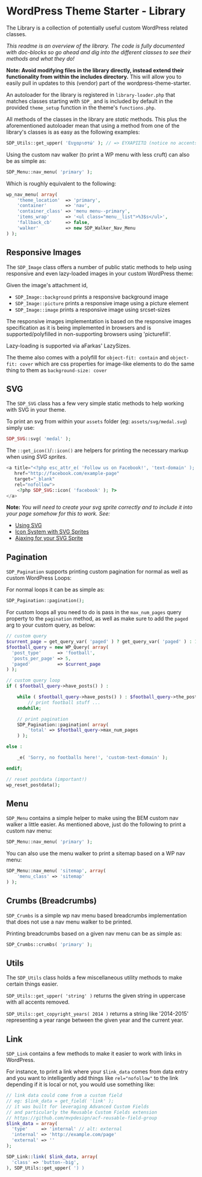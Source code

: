 # WordPress Theme Starter - Library

The Library is a collection of potentially useful custom WordPress related classes.

_This readme is an overview of the library. The code is fully documented with
 doc-blocks so go ahead and dig into the different classes to see their methods
 and what they do!_

**Note: Avoid modifying files in the library directly, instead extend their functionality from 
within the includes directory.** This will allow you to easily pull in updates to this (vendor)
part of the wordpress-theme-starter.

An autoloader for the library is registered in `library-loader.php` that matches classes
starting with `SDP_` and is included by default in the provided `theme_setup` function in 
the theme's `functions.php`.

All methods of the classes in the library are _static_ methods. This plus the aforementioned
autoloader mean that using a method from one of the library's classes is as easy as the following
examples:

```php
SDP_Utils::get_upper( 'Ευχαριστώ' ); // => EΥΧΑΡΙΣΤΩ (notice no accents on uppercase)
```

Using the custom nav walker (to print a WP menu with less cruft) can also be as simple as:

```php
SDP_Menu::nav_menu( 'primary' );
```

Which is roughly equivalent to the following:

```php
wp_nav_menu( array(
	'theme_location'  => 'primary',
	'container'       => 'nav',
	'container_class' => 'menu menu--primary',
	'items_wrap'      => '<ul class="menu__list">%3$s</ul>',
	'fallback_cb'     => false,
	'walker'          => new SDP_Walker_Nav_Menu
) );
```

## Responsive Images

The `SDP_Image` class offers a number of public static methods to help using responsive and even 
lazy-loaded images in your custom WordPress theme:

Given the image's attachment id,

- `SDP_Image::background` prints a responsive background image
- `SDP_Image::picture` prints a responsive image using a picture element
- `SDP_Image::image` prints a responsive image using srcset-sizes

The responsive images implementation is based on the responsive images specification as it is
being implemented in browsers and is supported/polyfilled in non-supporting browsers using
'picturefill'.

Lazy-loading is supported via aFarkas' LazySizes.

The theme also comes with a polyfill for `object-fit: contain` and `object-fit: cover` which are
css properties for image-like elements to do the same thing to them as `background-size: cover`

## SVG

The `SDP_SVG` class has a few very simple static methods to help working with SVG in your theme.

To print an svg from within your `assets` folder (eg: `assets/svg/medal.svg`) simply use:

```php
SDP_SVG::svg( 'medal' );
```

The `::get_icon()`/`::icon()` are helpers for printing the necessary markup when using _SVG sprites_.

```php
<a title="<?php esc_attr_e( 'Follow us on Facebook!', 'text-domain' ); ?>"
   href="http://facebook.com/example-page"
   target="_blank"
   rel="nofollow">
	<?php SDP_SVG::icon( 'facebook' ); ?>
</a>
```

**Note:** *You will need to create your svg sprite correctly and to include
 it into your page somehow for this to work. See:*

- [Using SVG](https://css-tricks.com/using-svg/)
- [Icon System with SVG Sprites](https://css-tricks.com/svg-sprites-use-better-icon-fonts/)
- [Ajaxing for your SVG Sprite](https://css-tricks.com/ajaxing-svg-sprite/)

## Pagination

`SDP_Pagination` supports printing custom pagination for normal as well as custom WordPress Loops:

For normal loops it can be as simple as:

```php
SDP_Pagination::pagination();  
```

For custom loops all you need to do is pass in the `max_num_pages` query property
to the `pagination` method, as well as make sure to add the `paged` arg to your
custom query, as below:
 
```php
// custom query
$current_page = get_query_var( 'paged' ) ? get_query_var( 'paged' ) : 1;
$football_query = new WP_Query( array(
  'post_type'      => 'football',
  'posts_per_page' => 5,
  'paged'          => $current_page
) );

// custom query loop
if ( $football_query->have_posts() ) :

	while ( $football_query->have_posts() ) : $football_query->the_post();
		// print football stuff ...
	endwhile;

	// print pagination
	SDP_Pagination::pagination( array( 
		'total' => $football_query->max_num_pages 
	) );

else :

	_e( 'Sorry, no footballs here!', 'custom-text-domain' );

endif;

// reset postdata (important!)
wp_reset_postdata();
```

## Menu

`SDP_Menu` contains a simple helper to make using the BEM custom nav walker a little
easier. As mentioned above, just do the following to print a custom nav menu:

```php
SDP_Menu::nav_menu( 'primary' );
```

You can also use the menu walker to print a sitemap based on a WP nav menu:

```php
SDP_Menu::nav_menu( 'sitemap', array(
	'menu_class' => 'sitemap'
) );
```

## Crumbs (Breadcrumbs)

`SDP_Crumbs` is a simple wp nav menu based breadcrumbs implementation that does not
use a nav menu walker to be printed.

Printing breadcrumbs based on a given nav menu can be as simple as:

```php
SDP_Crumbs::crumbs( 'primary' );
```

## Utils

The `SDP_Utils` class holds a few miscellaneous utility methods to make certain things easier.

`SDP_Utils::get_upper( 'string' )` returns the given string in uppercase with all accents removed.
 
`SDP_Utils::get_copyright_years( 2014 )` returns a string like '2014-2015' representing a year range
between the given year and the current year.

## Link

`SDP_Link` contains a few methods to make it easier to work with links in WordPress.

For instance, to print a link where your `$link_data` comes from data entry and you
want to intelligently add things like `rel="nofollow"` to the link depending if it is
local or not, you would use something like:

```php
// link data could come from a custom field
// eg: $link_data = get_field( 'link' );
// it was built for leveraging Advanced Custom Fields
// and particularly the Reusable Custom Fields extension
// https://github.com/mvpdesign/acf-reusable-field-group
$link_data = array(
  'type'     => 'internal' // alt: external
  'internal' => 'http://example.com/page'
  'external' => ''
);

SDP_Link::link( $link_data, array(
  'class' => 'button--big',
), SDP_Utils::get_upper( ') )
```
